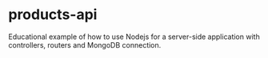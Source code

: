 # products-api

Educational example of how to use Nodejs for a server-side application with controllers, routers and MongoDB connection.
